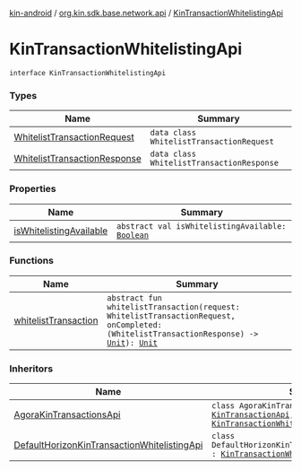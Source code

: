 [kin-android](../../index.md) / [org.kin.sdk.base.network.api](../index.md) / [KinTransactionWhitelistingApi](./index.md)

# KinTransactionWhitelistingApi

`interface KinTransactionWhitelistingApi`

### Types

| Name | Summary |
|---|---|
| [WhitelistTransactionRequest](-whitelist-transaction-request/index.md) | `data class WhitelistTransactionRequest` |
| [WhitelistTransactionResponse](-whitelist-transaction-response/index.md) | `data class WhitelistTransactionResponse` |

### Properties

| Name | Summary |
|---|---|
| [isWhitelistingAvailable](is-whitelisting-available.md) | `abstract val isWhitelistingAvailable: `[`Boolean`](https://kotlinlang.org/api/latest/jvm/stdlib/kotlin/-boolean/index.html) |

### Functions

| Name | Summary |
|---|---|
| [whitelistTransaction](whitelist-transaction.md) | `abstract fun whitelistTransaction(request: WhitelistTransactionRequest, onCompleted: (WhitelistTransactionResponse) -> `[`Unit`](https://kotlinlang.org/api/latest/jvm/stdlib/kotlin/-unit/index.html)`): `[`Unit`](https://kotlinlang.org/api/latest/jvm/stdlib/kotlin/-unit/index.html) |

### Inheritors

| Name | Summary |
|---|---|
| [AgoraKinTransactionsApi](../../org.kin.sdk.base.network.api.agora/-agora-kin-transactions-api/index.md) | `class AgoraKinTransactionsApi : `[`GrpcApi`](../../org.kin.sdk.base.network.api.agora/-grpc-api/index.md)`, `[`KinTransactionApi`](../-kin-transaction-api/index.md)`, `[`KinTransactionWhitelistingApi`](./index.md) |
| [DefaultHorizonKinTransactionWhitelistingApi](../../org.kin.sdk.base.network.api.horizon/-default-horizon-kin-transaction-whitelisting-api/index.md) | `class DefaultHorizonKinTransactionWhitelistingApi : `[`KinTransactionWhitelistingApi`](./index.md) |
